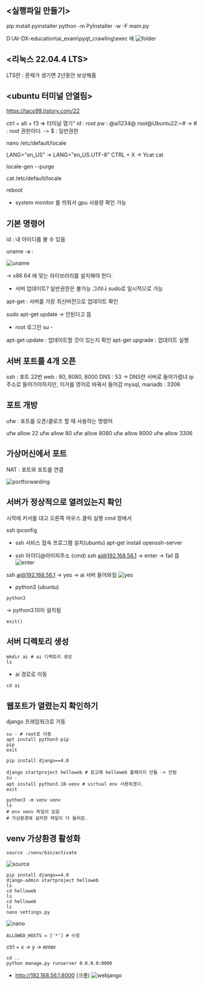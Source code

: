 ## <실행파일 만들기>
pip install pyinstaller
python -m PyInstaller -w -F main.py

D:\AI-DX-education\ai_exam\pyqt_crawling\exec 에
![folder](D:\AI-DX-education\ai_exam\pyqt_crawling\img\2024-05-09\folder.png)


## <리눅스 22.04.4 LTS>
LTS란 : 문제가 생기면 2년동안 보상해줌


## <ubuntu 터미널 안열림>
https://taco99.tistory.com/22

ctrl + alt + f3 => 터미널 열기"
id : root
pw : @ai1234@
root@Ubuntu22:~#
-> # : root 권한이다.
-> $ : 일반권한

nano /etc/default/locale

LANG="en_US" -> LANG="en_US.UTF-8"
CTRL + X -> Ycat cat

locale-gen --purge

cat /etc/default/locale

reboot

* system monitor 를 띄워서 gpu 사용량 확인 가능

## 기본 명령어
id : 내 아이디를 볼 수 있음

uname -a : 

![uname](D:\AI-DX-education\ai_exam\pyqt_crawling\img\2024-05-09\uname.png)

-> x86 64 에 맞는 라이브러리를 설치해야 한다.

* 서버 업데이트?
일반권한은 불가능 그러나 sudo로 일시적으로 가능

apt-get : 서버를 가장 최신버전으로 업데이트 확인

sudo apt-get update
-> 안된다고 뜸

* root 로그인
su -

apt-get update : 업데이트할 것이 있는지 확인
apt-get upgrade : 업데이트 실행


## 서버 포트를 4개 오픈
ssh : 포트 22번
web : 80, 8080, 8000
DNS : 53
-> DNS란 서버로 들어가렴녀 ip주소로 들어가야하지만, 이거를 영어로 바꿔서 들어감
mysql, mariadb : 3306


## 포트 개방
ufw : 포트를 오픈/클로즈 할 때 사용하는 명령어

ufw allow 22
ufw allow 80
ufw allow 8080
ufw allow 8000
ufw allow 3306


## 가상머신에서 포트 
NAT : 포트와 포트를 연결

![portforwarding](D:\AI-DX-education\ai_exam\pyqt_crawling\img\2024-05-09\portforwarding.png)


## 서버가 정상적으로 열려있는지 확인
시작에 커서를 대고 오른쪽 마우스 클릭
실행
cmd 창에서 

ssh
ipconfig

* ssh 서비스 접속 프로그램 설치(ubuntu)
apt-get install openssh-server

* ssh 아이디@아이피주소 (cmd)
ssh ai@192.168.56.1
-> enter
-> fail 뜸
![enter](D:\AI-DX-education\ai_exam\pyqt_crawling\img\2024-05-09\enter.png)

ssh ai@192.168.56.1
-> yes
-> ai 서버 들어와짐
![yes](D:\AI-DX-education\ai_exam\pyqt_crawling\img\2024-05-09\yes.png)

* python3 (ubuntu)
```
python3
```
-> python3.10이 설치됨

```
exit()
```


## 서버 디렉토리 생성
```
mkdir ai # ai 디렉토리 생성
ls
```

* ai 경로로 이동
```
cd ai
```

## 웹포트가 열렸는지 확인하기
django 프레임워크로 가동

```
su - # root로 이동
apt install python3-pip
pip
exit
```

```
pip install django==4.0
```

```
django startproject helloweb # 장고에 helloweb 홈페이지 만듦 -> 안됨
su -
apt install python3.10-venv # virtual env 사용하겠다.
exit
```

```
python3 -m venv venv
ls 
# env venv 파일이 있음
# 가상환경에 설치한 파일이 다 들어감. 
```


## venv 가상환경 활성화
```
source ./venv/bin/activate
```
![source](D:\AI-DX-education\ai_exam\pyqt_crawling\img\2024-05-09\source.png)

```
pip install django==4.0
django-admin startproject helloweb
ls
cd helloweb
ls
cd helloweb
ls
nano settings.py
```
![nano](D:\AI-DX-education\ai_exam\pyqt_crawling\img\2024-05-09\nano.png)

```
ALLOWED_HOSTS = ['*'] # 수정
```

ctrl + x -> y -> enter

```
cd ..
python manage.py runserver 0.0.0.0:8000
```

* http://192.168.56.1:8000 (크롬)
![webjango](D:\AI-DX-education\ai_exam\pyqt_crawling\img\2024-05-09\webjango.png)

